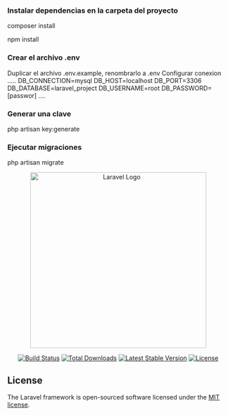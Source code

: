 <h3>Instalar dependencias en la carpeta del proyecto</h3>
<p>composer install</p>
<p>npm install</p>

<h3>Crear el archivo .env</h3>
Duplicar el archivo .env.example, renombrarlo a .env
Configurar conexion
..... 
DB_CONNECTION=mysql
DB_HOST=localhost
DB_PORT=3306
DB_DATABASE=laravel_project
DB_USERNAME=root
DB_PASSWORD=[passwor]
....

<h3>Generar una clave</h3>
<p>php artisan key:generate</p>

<h3>Ejecutar migraciones</h3>
<p>php artisan migrate</p>

<p align="center"><a href="https://laravel.com" target="_blank"><img src="https://raw.githubusercontent.com/laravel/art/master/logo-lockup/5%20SVG/2%20CMYK/1%20Full%20Color/laravel-logolockup-cmyk-red.svg" width="400" alt="Laravel Logo"></a></p>

<p align="center">
<a href="https://github.com/laravel/framework/actions"><img src="https://github.com/laravel/framework/workflows/tests/badge.svg" alt="Build Status"></a>
<a href="https://packagist.org/packages/laravel/framework"><img src="https://img.shields.io/packagist/dt/laravel/framework" alt="Total Downloads"></a>
<a href="https://packagist.org/packages/laravel/framework"><img src="https://img.shields.io/packagist/v/laravel/framework" alt="Latest Stable Version"></a>
<a href="https://packagist.org/packages/laravel/framework"><img src="https://img.shields.io/packagist/l/laravel/framework" alt="License"></a>
</p>

## License

The Laravel framework is open-sourced software licensed under the [MIT license](https://opensource.org/licenses/MIT).
